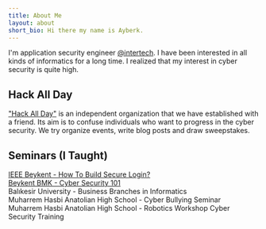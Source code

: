 ```yaml
---
title: About Me
layout: about
short_bio: Hi there my name is Ayberk.
---
```


I'm application security engineer <a href="https://www.intertech.com.tr/" target="_blank">@intertech</a>. I have been interested in all kinds of informatics for a long time. I realized that my interest in cyber security is quite high. 

## Hack All Day
<a href="http://www.hackallday.com/" target="_blank">"Hack All Day"</a> is an independent organization that we have established with a friend. Its aim is to confuse individuals who want to progress in the cyber security. We try organize events, write blog posts and draw sweepstakes.

## Seminars (I Taught)
<a href="https://www.youtube.com/watch?v=pyRXAvTJIzc&t=1400s" target="_blank">IEEE Beykent - How To Build Secure Login?</a> <br>
<a href="https://www.facebook.com/beykentodek/posts/1305324409650299/" target="_blank">Beykent BMK - Cyber Security 101</a> <br>
Balıkesir University - Business Branches in Informatics <br>
Muharrem Hasbi Anatolian High School - Cyber Bullying Seminar <br>
Muharrem Hasbi Anatolian High School - Robotics Workshop Cyber Security Training
